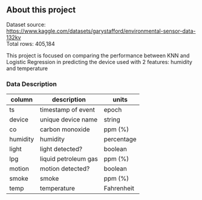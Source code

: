## About this project

Dataset source: https://www.kaggle.com/datasets/garystafford/environmental-sensor-data-132kv <br>
Total rows: 405,184

This project is focused on comparing the performance between KNN and Logistic Regression in predicting the device used with 2 features: humidity and temperature

### Data Description

| column   | description          | units      |
|----------|----------------------|------------|
| ts       | timestamp of event   | epoch      |
| device   | unique device name   | string     |
| co       | carbon monoxide      | ppm (%)    |
| humidity | humidity             | percentage |
| light    | light detected?      | boolean    |
| lpg      | liquid petroleum gas | ppm (%)    |
| motion   | motion detected?     | boolean    |
| smoke    | smoke                | ppm (%)    |
| temp     | temperature          | Fahrenheit |
